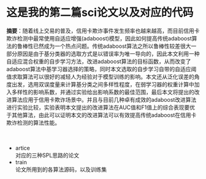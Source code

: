 # **这是我的第二篇sci论文以及对应的代码**<br>


**摘要**：随着线上交易的普及，信用卡欺诈事件发生频率也越来越高，而目前信用卡欺诈检测中最常使用自适应增强(adaboost)模型，因此如何提高传统adaboost算法的鲁棒性已然成为一个热点问题。传统adaboost算法之所以鲁棒性较差很大一部分原因是由于基分类器的选取方式是以错误率为唯一导向的，因此本文利用一种自适应混合权重的自步学习方法，改进adaboost算法的目标函数，从而改变了adaboost算法中基学习器选择的策略，同时本文选取的自步学习自带的自适应阈值求取算法可以很好的减轻人为经验对于模型训练的影响。本文还从泛化误差的角度出发，选用双误度量来计算基分类之间多样性程度，在弱学习器的权重计算中加入多样性的影响系数，并通过实验给出影响系数的最佳范围，最后本文将提出的改进算法应用于信用卡欺诈场景中。并且与目前几种卓有成效的adaboost改进算法进行实验比较，实验表明本文提出的改进算法在AUC值和F1值上的综合表现要优于其他算法，由此可以证明本文的改进算法可以有效提高传统adaboost在信用卡欺诈检测的算法性能。<br><br><br>


* artice<br>
对应的三种SPL思路的论文<br>
* train<br>
论文所用到的各算法源码，以及训练集<br>
